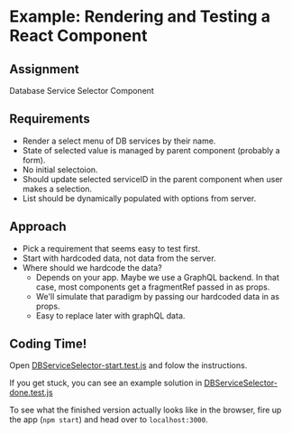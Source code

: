 # Example: Rendering and Testing a React Component

## Assignment

Database Service Selector Component

## Requirements

- Render a select menu of DB services by their name.
- State of selected value is managed by parent component (probably a form).
- No initial selectoion.
- Should update selected serviceID in the parent component when user makes a selection.
- List should be dynamically populated with options from server.

## Approach

- Pick a requirement that seems easy to test first.
- Start with hardcoded data, not data from the server.
- Where should we hardcode the data?
  - Depends on your app. Maybe we use a GraphQL backend. In that case, most components get a fragmentRef passed in as props.
  - We'll simulate that paradigm by passing our hardcoded data in as props.
  - Easy to replace later with graphQL data.

## Coding Time!

Open [DBServiceSelector-start.test.js](../src/Components/__tests__/DBServiceSelector-start.test.js) and folow the instructions.

If you get stuck, you can see an example solution in [DBServiceSelector-done.test.js](../src/Components/__tests__/DBServiceSelector-done.test.js)

To see what the finished version actually looks like in the browser, fire up the app (`npm start`) and head over to `localhost:3000`.
